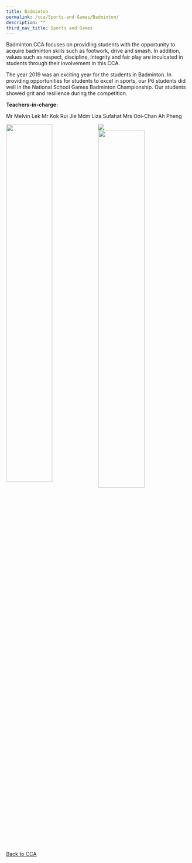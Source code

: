 ```yaml
---
title: Badminton
permalink: /cca/Sports-and-Games/Badminton/
description: ""
third_nav_title: Sports and Games
---
```

Badminton CCA focuses on providing students with the opportunity to acquire badminton skills such as footwork, drive and smash. In addition, values such as respect, discipline, integrity and fair play are inculcated in students through their involvement in this CCA.

  

The year 2019 was an exciting year for the students in Badminton. In providing opportunities for students to excel in sports, our P6 students did well in the National School Games Badminton Championship. Our students showed grit and resilience during the competition.

 **Teachers-in-charge:**
 
Mr Melvin Lek 
Mr Kok Rui Jie
Mdm Liza Sufahat
Mrs Ooi-Chan Ah Pheng


![](/images/IMG_6106.jpeg)
<img src="/images/IMG_6072.jpeg" 
     style="width:50%;float:left"><img src="/images/IMG_6078.jpeg" 
     style="width:50%">
		 
[Back to CCA](/caps-experience/Social-Moral-Emotional/Co-Curricular-Activities-CCA/)